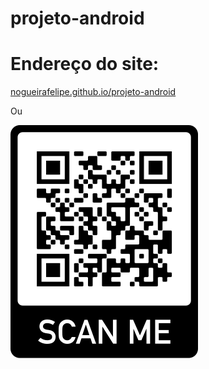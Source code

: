 # projeto-android

# Endereço do site: 
[nogueirafelipe.github.io/projeto-android](https://nogueirafelipe.github.io/projeto-android/)

Ou

![QR Code](https://github.com/nogueirafelipe/projeto-android/blob/main/imagens/frame.png)
